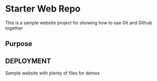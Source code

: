# Starter Web Repo

This is a sample website project for showing how to use Git and Github together

## Purpose

## DEPLOYMENT

Sample website with plenty of files for demos